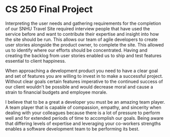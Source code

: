 # CS 250 Final Project
Interpreting the user needs and gathering requirements for the completion of our
SNHU Travel Site required interview people that have used the service before and
want to contribute their expertise and insight into how the site should be run.
This allows our team of agile developers to create user stories alongside the
product owner, to complete the site. This allowed us to identify where our
efforts should be concentrated. Having and creating the backlog from user
stories enabled us to ship and test features essential to client happiness.

When approaching a development product you need to have a clear goal and set of
features you are willing to invest in to make a successful project. Without
clear goals certain features imperative to the continued success of our client
wouldn't be possible and would decrease moral and cause a strain to financial
budgets and employee morale.

I believe that to be a great a developer you must be an amazing team player. A
team player that is capable of compassion, empathy, and sincerity when dealing
with your colleagues because there is a lot of pressure to perform well and for
extended periods of time to accomplish our goals. Being aware that differing
levels of expertise and leveraging your co-workers strengths enables a software
development team to be performing its best. 

